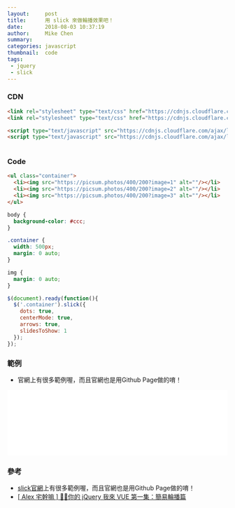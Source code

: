 ```yaml
---
layout:     post
title:      用 slick 來做輪播效果吧！
date:       2018-08-03 10:37:19
author:     Mike Chen
summary:    
categories: javascript
thumbnail:  code
tags:
 - jquery
 - slick
---
```


### CDN

```html
<link rel="stylesheet" type="text/css" href="https://cdnjs.cloudflare.com/ajax/libs/slick-carousel/1.9.0/slick.min.css"/>
<link rel="stylesheet" type="text/css" href="https://cdnjs.cloudflare.com/ajax/libs/slick-carousel/1.9.0/slick-theme.min.css"/>

<script type="text/javascript" src="https://cdnjs.cloudflare.com/ajax/libs/jquery/3.3.1/jquery.min.js"></script>
<script type="text/javascript" src="https://cdnjs.cloudflare.com/ajax/libs/slick-carousel/1.9.0/slick.min.js"></script>
				
```

### Code

```html
<ul class="container">
  <li><img src="https://picsum.photos/400/200?image=1" alt=""/></li>
  <li><img src="https://picsum.photos/400/200?image=2" alt=""/></li>
  <li><img src="https://picsum.photos/400/200?image=3" alt=""/></li>
</ul>
```

```css
body {
  background-color: #ccc;
}

.container {
  width: 500px;
  margin: 0 auto;
}

img {
  margin: 0 auto;
}

```

```javascript
$(document).ready(function(){
  $('.container').slick({
    dots: true,
    centerMode: true,
    arrows: true,
    slidesToShow: 1  
  });  
});
```

### 範例
* 官網上有很多範例喔，而且官網也是用Github Page做的唷！

<div class="iframe-rwd">
    <iframe scrolling='no' title='slick sample' src='//codepen.io/mikechen2017/embed/MBGNQB/?height=265&theme-id=0&default-tab=html,result&embed-version=2' frameborder='no' allowtransparency='true' allowfullscreen='true' style='width: 100%;'>See the Pen <a href='https://codepen.io/mikechen2017/pen/MBGNQB/'>slick sample</a> by Mike Chen (<a href='https://codepen.io/mikechen2017'>@mikechen2017</a>) on <a href='https://codepen.io'>CodePen</a>.
</iframe>
</div>


### 參考
* [slick官網](http://kenwheeler.github.io/slick/)上有很多範例喔，而且官網也是用Github Page做的唷！
* [[ Alex 宅幹嘛 ] 👨‍💻你的 jQuery 我來 VUE 第一集：簡易輪播篇](https://www.youtube.com/watch?v=2iclZL9SUqA)
